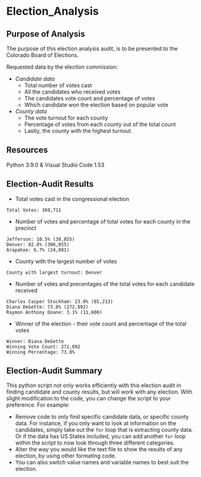 # Election_Analysis
## Purpose of Analysis
The purpose of this election analysis audit, is to be presented to the Colorado Board of Elections. 

Requested data by the election commission:
- *Candidate data*
   - Total number of votes cast 
   - All the candidates who received votes
   - The candidates vote count and percentage of votes 
   - Which candidate won the election based on popular vote
- *County data*
   - The vote turnout for each county 
   - Percentage of votes from each county out of the total count
   - Lastly, the county with the highest turnout. 
   
## Resources
Python 3.9.0 & Visual Studio Code 1.53

## Election-Audit Results
- Total votes cast in the congressional election
``` 
Total Votes: 369,711
```
- Number of votes and percentage of total votes for each county in the precinct
```
Jefferson: 10.5% (38,855)
Denver: 82.8% (306,055)
Arapahoe: 6.7% (24,801)
```
- County with the largest number of votes
```
County with largest turnout: Denver
```
- Number of votes and precentages of the total votes for each candidate received
```
Charles Casper Stockham: 23.0% (85,213)
Diana DeGette: 73.8% (272,892)
Raymon Anthony Doane: 3.1% (11,606)
```
- Winner of the election - their vote count and percentage of the total votes
```
Winner: Diana DeGette
Winning Vote Count: 272,892
Winning Percentage: 73.8%
```
## Election-Audit Summary
This python script not only works efficiently with this election audit in finding candidate and county results, but will work with any election. With slight modification to the code, you can change the script to your preference. For example:
- Remove code to only find specific candidate data, or specific county data. For instance, if you only want to look at information on the candidates, simply take out the `for` loop that is extracting county data. Or if the data has US States included, you can add another `for` loop within the script to now look through three different categories. 
- Alter the way you would like the text file to show the results of any election, by using other formating code. 
- You can also switch value names and variable names to best suit the election.

